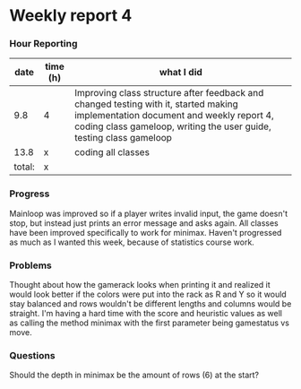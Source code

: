 # Weekly report 4

### Hour Reporting
| **date** | **time (h)** | **what I did** 
| --------- | ----------- | --------- 
| 9.8 | 4 | Improving class structure after feedback and changed testing with it, started making implementation document and weekly report 4, coding class gameloop, writing the user guide, testing class gameloop
| 13.8 | x | coding all classes
| total: | x

### Progress
Mainloop was improved so if a player writes invalid input, the game doesn't stop, but instead just prints an error message and asks again. All classes have been improved specifically to work for minimax. Haven't progressed as much as I wanted this week, because of statistics course work.

### Problems
Thought about how the gamerack looks when printing it and realized it would look better if the colors were put into the rack as R and Y so it would stay balanced and rows wouldn't be different lengths and columns would be straight. I'm having a hard time with the score and heuristic values as well as calling the method minimax with the first parameter being gamestatus vs move.

### Questions
Should the depth in minimax be the amount of rows (6) at the start?
